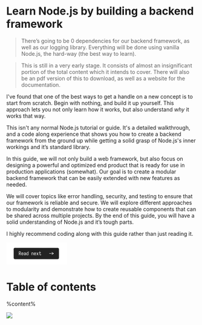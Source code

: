 # Learn Node.js by building a backend framework

> There’s going to be 0 dependencies for our backend framework, as well as our logging library. Everything will be done using vanilla Node.js, the hard-way (the best way to learn).

> This is still in a very early stage. It consists of almost an insignificant portion of the total content which it intends to cover. There will also be an pdf version of this to download, as well as a website for the documentation.

I've found that one of the best ways to get a handle on a new concept is to start from scratch. Begin with nothing, and build it up yourself. This approach lets you not only learn how it works, but also understand _why_ it works that way.

This isn't any normal Node.js tutorial or guide. It's a detailed walkthrough, and a code along experience that shows you how to create a backend framework from the ground up while getting a solid grasp of Node.js's inner workings and it’s standard library.

In this guide, we will not only build a web framework, but also focus on designing a powerful and optimized end product that is ready for use in production applications (somewhat). Our goal is to create a modular backend framework that can be easily extended with new features as needed.

We will cover topics like error handling, security, and testing to ensure that our framework is reliable and secure. We will explore different approaches to modularity and demonstrate how to create reusable components that can be shared across multiple projects. By the end of this guide, you will have a solid understanding of Node.js and it’s tough parts.

I highly recommend coding along with this guide rather than just reading it.

[![Read Next](/assets/imgs/next.png)](/chapters/ch01-what-is-a-web-server-anyway.md)

# Table of contents

%content%

![](https://uddrapi.com/api/img?page=readme)